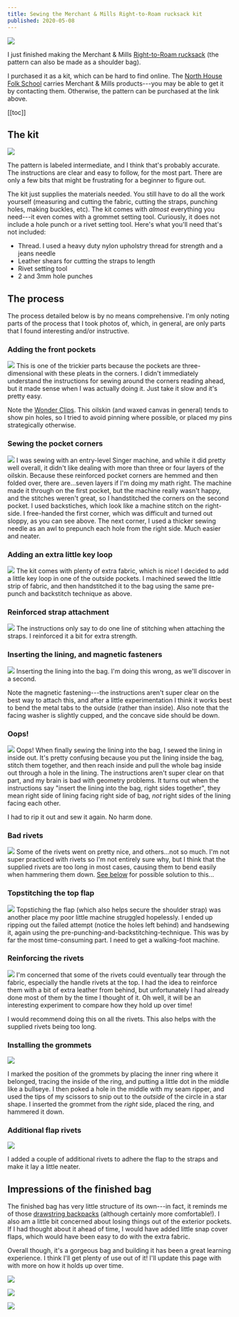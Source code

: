 ```yaml
---
title: Sewing the Merchant & Mills Right-to-Roam rucksack kit
published: 2020-05-08
---
```

![](IMG_4334.jpeg)

I just finished making the Merchant & Mills [Right-to-Roam rucksack](https://merchantandmills.com/store/patterns/right-roam-rucksack/) (the pattern can also be made as a shoulder bag).

I purchased it as a kit, which can be hard to find online. The [North House Folk School](https://northhouse.org) carries Merchant & Mills products---you may be able to get it by contacting them. Otherwise, the pattern can be purchased at the link above.

[[toc]]

## The kit
![](IMG_3521.jpeg)

The pattern is labeled intermediate, and I think that's probably accurate. The instructions are clear and easy to follow, for the most part. There are only a few bits that might be frustrating for a beginner to figure out.

The kit just supplies the materials needed. You still have to do all the work yourself (measuring and cutting the fabric, cutting the straps, punching holes, making buckles, etc). The kit comes with *almost* everything you need---it even comes with a grommet setting tool. Curiously, it does not include a hole punch or a rivet setting tool. Here's what you'll need that's not included:

- Thread. I used a heavy duty nylon upholstry thread for strength and a jeans needle
- Leather shears for cuttting the straps to length
- Rivet setting tool
- 2 and 3mm hole punches

## The process

The process detailed below is by no means comprehensive. I'm only noting parts of the process that I took photos of, which, in general, are only parts that I found interesting and/or instructive.

### Adding the front pockets
![](IMG_4210.jpeg)
This is one of the trickier parts because the pockets are three-dimensional with these pleats in the corners. I didn't immediately understand the instructions for sewing around the corners reading ahead, but it made sense when I was actually doing it. Just take it slow and it's pretty easy.

Note the [Wonder Clips](https://www.joann.com/wonder-clips-50-pkg/11490935.html). This oilskin (and waxed canvas in general) tends to show pin holes, so I tried to avoid pinning where possible, or placed my pins strategically otherwise.

### Sewing the pocket corners
![](pocket-corner-comparison.jpg)
I was sewing with an entry-level Singer machine, and while it did pretty well overall, it didn't like dealing with more than three or four layers of the oilskin. Because these reinforced pocket corners are hemmed and then folded over, there are...seven layers if I'm doing my math right. The machine made it through on the first pocket, but the machine really wasn't happy, and the stitches weren't great, so I handstitched the corners on the second pocket. I used backstiches, which look like a machine stitch on the right-side. I free-handed the first corner, which was difficult and turned out sloppy, as you can see above. The next corner, I used a thicker sewing needle as an awl to prepunch each hole from the right side. Much easier and neater.

### Adding an extra little key loop
![](IMG_4214.jpeg)
The kit comes with plenty of extra fabric, which is nice! I decided to add a little key loop in one of the outside pockets. I machined sewed the little strip of fabric, and then handstitched it to the bag using the same pre-punch and backstitch technique as above.

### Reinforced strap attachment
![](IMG_4247.jpeg)
The instructions only say to do one line of stitching when attaching the straps. I reinforced it a bit for extra strength.

### Inserting the lining, and magnetic fasteners
![](IMG_4253.jpeg)
Inserting the lining into the bag. I'm doing this wrong, as we'll discover in a second. 

Note the magnetic fastening---the instructions aren't super clear on the best way to attach this, and after a little experimentation I think it works best to bend the metal tabs to the outside (rather than inside). Also note that the facing washer is slightly cupped, and the concave side should be down.

### Oops!
![](oops.jpg)
Oops! When finally sewing the lining into the bag, I sewed the lining in inside out. It's pretty confusing because you put the lining inside the bag, stitch them together, and then reach inside and pull the whole bag inside out through a hole in the lining. The instructions aren't super clear on that part, and my brain is bad with geometry problems. It turns out when the instructions say "insert the lining into the bag, right sides together", they mean right side of lining facing right side of bag, *not* right sides of the lining facing each other.

I had to rip it out and sew it again. No harm done.

### Bad rivets
![](IMG_4337.jpeg)
Some of the rivets went on pretty nice, and others...not so much. I'm not super practiced with rivets so I'm not entirely sure why, but I think that the supplied rivets are too long in most cases, causing them to bend easily when hammering them down. [See below](#reinforcing-the-rivets) for possible solution to this...

### Topstitching the top flap
![](IMG_4254.jpeg)
Topstiching the flap (which also helps secure the shoulder strap) was another place my poor little machine struggled hopelessly. I ended up ripping out the failed attempt (notice the holes left behind) and handsewing it, again using the pre-punching-and-backstitching-technique. This was by far the most time-consuming part. I need to get a walking-foot machine.

### Reinforcing the rivets
![](reinforced-rivets.jpg)
I'm concerned that some of the rivets could eventually tear through the fabric, especially the handle rivets at the top. I had the idea to reinforce them with a bit of extra leather from behind, but unfortunately I had already done most of them by the time I thought of it. Oh well, it will be an interesting experiment to compare how they hold up over time! 

I would recommend doing this on all the rivets. This also helps with the supplied rivets being too long.

### Installing the grommets

![](grommets.jpeg)

I marked the position of the grommets by placing the inner ring where it belonged, tracing the inside of the ring, and putting a little dot in the middle like a bullseye. I then poked a hole in the middle with my seam ripper, and used the tips of my scissors to snip out to the *outside* of the circle in a star shape. I inserted the grommet from the *right* side, placed the ring, and hammered it down.

### Additional flap rivets

![](IMG_4345.jpeg)

I added a couple of additional rivets to adhere the flap to the straps and make it lay a little neater.

## Impressions of the finished bag
The finished bag has very little structure of its own---in fact, it reminds me of those [drawstring backpacks](https://duckduckgo.com/?q=drawstring+backpack&t=ffab&iar=images&iax=images&ia=images) (although certainly more comfortable!). I also am a little bit concerned about losing things out of the exterior pockets. If I had thought about it ahead of time, I would have added little snap cover flaps, which would have been easy to do with the extra fabric.

Overall though, it's a gorgeous bag and building it has been a great learning experience. I think I'll get plenty of use out of it! I'll update this page with with more on how it holds up over time.

![](IMG_4352.jpeg)

![](IMG_4351.jpeg)

![](IMG_4350.jpeg)
